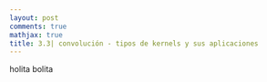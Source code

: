 ```yaml
---
layout: post
comments: true
mathjax: true
title: 3.3| convolución - tipos de kernels y sus aplicaciones
--- 
```


holita bolita
